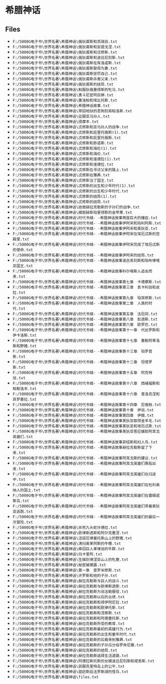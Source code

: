 # 希腊神话

## Files

- `F:/5000G电子书\世界名著\希腊神话\俄狄甫斯和克瑞翁.txt`
- `F:/5000G电子书\世界名著\希腊神话\俄狄甫斯和安提戈涅.txt`
- `F:/5000G电子书\世界名著\希腊神话\俄狄甫斯和忒修斯.txt`
- `F:/5000G电子书\世界名著\希腊神话\俄狄甫斯和波吕尼刻斯.txt`
- `F:/5000G电子书\世界名著\希腊神话\俄狄甫斯在库洛诺斯.txt`
- `F:/5000G电子书\世界名著\希腊神话\俄狄甫斯娶母为妻.txt`
- `F:/5000G电子书\世界名著\希腊神话\俄狄甫斯惩罚自己.txt`
- `F:/5000G电子书\世界名著\希腊神话\俄狄甫斯杀害父亲.txt`
- `F:/5000G电子书\世界名著\希腊神话\俄狄甫斯的结局.txt`
- `F:/5000G电子书\世界名著\希腊神话\制服狄俄墨得斯的牝马.txt`
- `F:/5000G电子书\世界名著\希腊神话\勇斗尼密阿巨狮.txt`
- `F:/5000G电子书\世界名著\希腊神话\墨洛柏和埃比托斯.txt`
- `F:/5000G电子书\世界名著\希腊神话\希腊神话故事.txt`
- `F:/5000G电子书\世界名著\希腊神话\带回地狱的恶狗刻耳柏洛斯.txt`
- `F:/5000G电子书\世界名著\希腊神话\征服亚马孙人.txt`
- `F:/5000G电子书\世界名著\希腊神话\得摩丰.txt`
- `F:/5000G电子书\世界名著\希腊神话\忒修斯和亚马孙人的战争.txt`
- `F:/5000G电子书\世界名著\希腊神话\忒修斯和庇里托俄斯(1).txt`
- `F:/5000G电子书\世界名著\希腊神话\忒修斯和庇里托俄斯.txt`
- `F:/5000G电子书\世界名著\希腊神话\忒修斯和弥诺斯.txt`
- `F:/5000G电子书\世界名著\希腊神话\忒修斯和海伦(1).txt`
- `F:/5000G电子书\世界名著\希腊神话\忒修斯和海伦.txt`
- `F:/5000G电子书\世界名著\希腊神话\忒修斯和淮德拉(1).txt`
- `F:/5000G电子书\世界名著\希腊神话\忒修斯和淮德拉.txt`
- `F:/5000G电子书\世界名著\希腊神话\忒修斯在寻访父亲的路上.txt`
- `F:/5000G电子书\世界名著\希腊神话\忒修斯在雅典.txt`
- `F:/5000G电子书\世界名著\希腊神话\忒修斯当了国王.txt`
- `F:/5000G电子书\世界名著\希腊神话\忒修斯的出生和少年时代(1).txt`
- `F:/5000G电子书\世界名著\希腊神话\忒修斯的出生和少年时代.txt`
- `F:/5000G电子书\世界名著\希腊神话\忒修斯的结局(1).txt`
- `F:/5000G电子书\世界名著\希腊神话\忒修斯的结局.txt`
- `F:/5000G电子书\世界名著\希腊神话\拯救赫拉克勒斯的子孙们的战争.txt`
- `F:/5000G电子书\世界名著\希腊神话\摘取赫斯珀里得斯的金苹果.txt`
- `F:/5000G电子书\世界名著\希腊神话\时代书城- -希腊神话故事两座巨大的撞岩.txt`
- `F:/5000G电子书\世界名著\希腊神话\时代书城- -希腊神话故事伊阿宋和珀利阿斯.txt`
- `F:/5000G电子书\世界名著\希腊神话\时代书城- -希腊神话故事伊阿宋和美狄亚.txt`
- `F:/5000G电子书\世界名著\希腊神话\时代书城- -希腊神话故事伊阿宋在埃厄忒斯的宫殿里.txt`
- `F:/5000G电子书\世界名著\希腊神话\时代书城- -希腊神话故事伊阿宋完成了埃厄忒斯的使命.txt`
- `F:/5000G电子书\世界名著\希腊神话\时代书城- -希腊神话故事伊阿宋的结局.txt`
- `F:/5000G电子书\世界名著\希腊神话\时代书城- -希腊神话故事波吕丢刻斯和珀布律喀亚国王.txt`
- `F:/5000G电子书\世界名著\希腊神话\时代书城- -希腊神话故事科尔喀斯人追击而来.txt`
- `F:/5000G电子书\世界名著\希腊神话\时代书城- -希腊神话故事第七章　卡德摩斯.txt`
- `F:/5000G电子书\世界名著\希腊神话\时代书城- -希腊神话故事第三章　丢卡利翁和皮拉.txt`
- `F:/5000G电子书\世界名著\希腊神话\时代书城- -希腊神话故事第九章　珀耳修斯.txt`
- `F:/5000G电子书\世界名著\希腊神话\时代书城- -希腊神话故事第二章　人类的时代.txt`
- `F:/5000G电子书\世界名著\希腊神话\时代书城- -希腊神话故事第五章　法厄同.txt`
- `F:/5000G电子书\世界名著\希腊神话\时代书城- -希腊神话故事第八章　彭透斯.txt`
- `F:/5000G电子书\世界名著\希腊神话\时代书城- -希腊神话故事第六章　欧罗巴.txt`
- `F:/5000G电子书\世界名著\希腊神话\时代书城- -希腊神话故事第十一章　代达罗斯和伊卡洛斯.txt`
- `F:/5000G电子书\世界名著\希腊神话\时代书城- -希腊神话故事第十七章　墨勒阿革洛斯和野猪.txt`
- `F:/5000G电子书\世界名著\希腊神话\时代书城- -希腊神话故事第十三章　珀罗普斯.txt`
- `F:/5000G电子书\世界名著\希腊神话\时代书城- -希腊神话故事第十二章　坦塔罗斯.txt`
- `F:/5000G电子书\世界名著\希腊神话\时代书城- -希腊神话故事第十五章　阿克特翁.txt`
- `F:/5000G电子书\世界名著\希腊神话\时代书城- -希腊神话故事第十八章　西绪福斯和柏勒洛丰.txt`
- `F:/5000G电子书\世界名著\希腊神话\时代书城- -希腊神话故事第十六章　普洛克涅和菲罗墨拉.txt`
- `F:/5000G电子书\世界名著\希腊神话\时代书城- -希腊神话故事第十四章　尼俄柏.txt`
- `F:/5000G电子书\世界名著\希腊神话\时代书城- -希腊神话故事第十章　伊翁.txt`
- `F:/5000G电子书\世界名著\希腊神话\时代书城- -希腊神话故事第四章　伊娥.txt`
- `F:/5000G电子书\世界名著\希腊神话\时代书城- -希腊神话故事美狄亚取得金羊毛.txt`
- `F:/5000G电子书\世界名著\希腊神话\时代书城- -希腊神话故事美狄亚和埃厄忒斯.txt`
- `F:/5000G电子书\世界名著\希腊神话\时代书城- -希腊神话故事美狄亚答应援助阿耳戈英雄们.txt`
- `F:/5000G电子书\世界名著\希腊神话\时代书城- -希腊神话故事菲纽斯和妇人鸟.txt`
- `F:/5000G电子书\世界名著\希腊神话\时代书城- -希腊神话故事赫拉克勒斯留了下来.txt`
- `F:/5000G电子书\世界名著\希腊神话\时代书城- -希腊神话故事阿耳戈斯的建议.txt`
- `F:/5000G电子书\世界名著\希腊神话\时代书城- -希腊神话故事阿耳戈英雄们乘船出发.txt`
- `F:/5000G电子书\世界名著\希腊神话\时代书城- -希腊神话故事阿耳戈英雄们在归途中.txt`
- `F:/5000G电子书\世界名著\希腊神话\时代书城- -希腊神话故事阿耳戈英雄们在杜利奥纳人的国土.txt`
- `F:/5000G电子书\世界名著\希腊神话\时代书城- -希腊神话故事阿耳戈英雄们在雷姆诺斯岛.txt`
- `F:/5000G电子书\世界名著\希腊神话\时代书城- -希腊神话故事阿耳戈英雄们带着美狄亚逃跑.txt`
- `F:/5000G电子书\世界名著\希腊神话\时代书城- -希腊神话故事阿耳戈英雄们的最后一次冒险.txt`
- `F:/5000G电子书\世界名著\希腊神话\杀死九头蛇许德拉.txt`
- `F:/5000G电子书\世界名著\希腊神话\欧律斯透斯和阿尔克墨涅.txt`
- `F:/5000G电子书\世界名著\希腊神话\活捉厄律曼托斯山上的野猪.txt`
- `F:/5000G电子书\世界名著\希腊神话\清扫奥革阿斯的牛棚.txt`
- `F:/5000G电子书\世界名著\希腊神话\牵回巨人革律翁的牛群.txt`
- `F:/5000G电子书\世界名著\希腊神话\玛卡里阿.txt`
- `F:/5000G电子书\世界名著\希腊神话\生擒刻律涅亚山上的牝鹿.txt`
- `F:/5000G电子书\世界名著\希腊神话\秘密被揭露.txt`
- `F:/5000G电子书\世界名著\希腊神话\第一章　普罗米修斯.txt`
- `F:/5000G电子书\世界名著\希腊神话\许罗斯和他的子孙.txt`
- `F:/5000G电子书\世界名著\希腊神话\赫拉克勒斯与巨人的战斗.txt`
- `F:/5000G电子书\世界名著\希腊神话\赫拉克勒斯与欧律斯透斯.txt`
- `F:/5000G电子书\世界名著\希腊神话\赫拉克勒斯为翁法勒服役.txt`
- `F:/5000G电子书\世界名著\希腊神话\赫拉克勒斯以后的业绩.txt`
- `F:/5000G电子书\世界名著\希腊神话\赫拉克勒斯和得伊阿尼拉.txt`
- `F:/5000G电子书\世界名著\希腊神话\赫拉克勒斯和欧律托斯.txt`
- `F:/5000G电子书\世界名著\希腊神话\赫拉克勒斯和涅索斯.txt`
- `F:/5000G电子书\世界名著\希腊神话\赫拉克勒斯和阿德墨托斯.txt`
- `F:/5000G电子书\世界名著\希腊神话\赫拉克勒斯所受的教育.txt`
- `F:/5000G电子书\世界名著\希腊神话\赫拉克勒斯最初的英雄行为.txt`
- `F:/5000G电子书\世界名著\希腊神话\赫拉克勒斯的出生和童年时代.txt`
- `F:/5000G电子书\世界名著\希腊神话\赫拉克勒斯的后裔来到雅典.txt`
- `F:/5000G电子书\世界名著\希腊神话\赫拉克勒斯的子孙瓜分伯罗奔尼撒.txt`
- `F:/5000G电子书\世界名著\希腊神话\赫拉克勒斯的结局.txt`
- `F:/5000G电子书\世界名著\希腊神话\赫拉克勒斯选择生活道路.txt`
- `F:/5000G电子书\世界名著\希腊神话\阿德拉斯托斯的女婿波吕尼刻斯和堤丢斯.txt`
- `F:/5000G电子书\世界名著\希腊神话\驯服克里特岛上的公牛.txt`
- `F:/5000G电子书\世界名著\希腊神话\驱赶斯廷法罗斯湖的怪鸟.txt`
- `F:/5000G电子书\世界名著\希腊神话\files.txt`
